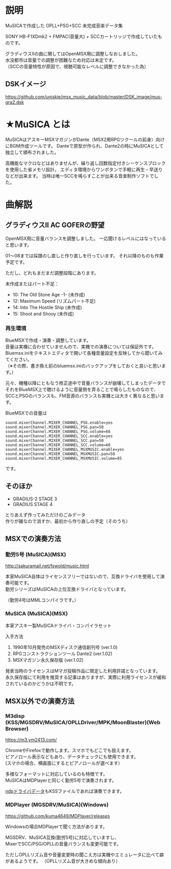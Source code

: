 # 説明

MuSICAで作成した OPLL+PSG+SCC 未完成音楽データ集

SONY HB-F1XDmk2 + FMPAC(音量大) + SCCカートリッジで作成していたものです。

グラディウスⅡの曲に関してはOpenMSX用に調整しなおしました。  
水没都市は音量での調整が困難なため対応は未定です。  
（SCCの音量特性が原因で、視聴可能なレベルに調整できなかった為）

## DSKイメージ

https://github.com/uniskie/msx_music_data/blob/master/DSK_image/mus-gra2.dsk


# ★MuSICA とは

  MuSICAはアスキーMSXマガジンがDante（MSX2用RPGツクールの前身）向けにBGM作成ツールです。
Danteで原型が作られ、Dante2の時にMuSICAとして独立して頒布されました。

  高機能なマクロなどはありませんが、繰り返し回数指定付きシーケンスブロックを使用した省メモリ設計。
エディタ環境からワンボタンで手軽に再生・早送りなどが出来ます。
当時は唯一SCCを鳴らすことが出来る音楽制作ソフトでした。

# 曲解説

## グラディウスⅡ AC GOFERの野望

OpenMSX用に音量バランスを調整しました。
一応聞けるレベルにはなっていると思います。

01～08までは採譜のし直しと作り直しを行っています。
それ以降のものも作業予定です。

ただし、どれもまだまだ調整段階にあります。

未作成またはパート不足：

- 10: The Old Stone Age -1- (未作成)
- 12: Maximum Speed (リズムパート不足)
- 14: Into The Hostile Ship (未作成)
- 15: Shoot and Shooy (未作成)


### 再生環境


BlueMSXで作成・演奏・調整しています。  
音量は実機に合わせていませんので、実機での演奏については保証外です。  
Bluemsx.iniをテキストエディタで開いて各種音量設定を反映してから聞いてみてください。  
（※その際、書き換え前のbluemsx.iniのバックアップをしておくと良いと思います。）  

元々、機種以降にともなう修正途中で音量バランスが崩壊してしまったデータで  
それをBlueMSX上で聴けるように音量側を弄ることで鳴らしたものなので、  
SCCとPSGのバランスも、FM音源のバランスも実機とは大きく異なると思います。  

BlueMSXでの音量は
```
sound.mixerChannel.MIXER_CHANNEL_PSG.enable=yes
sound.mixerChannel.MIXER_CHANNEL_PSG.pan=50
sound.mixerChannel.MIXER_CHANNEL_PSG.volume=66
sound.mixerChannel.MIXER_CHANNEL_SCC.enable=yes
sound.mixerChannel.MIXER_CHANNEL_SCC.pan=50
sound.mixerChannel.MIXER_CHANNEL_SCC.volume=66
sound.mixerChannel.MIXER_CHANNEL_MSXMUSIC.enable=yes
sound.mixerChannel.MIXER_CHANNEL_MSXMUSIC.pan=50
sound.mixerChannel.MIXER_CHANNEL_MSXMUSIC.volume=85
```
です。

## そのほか

- GRADIUS-2 STAGE 3
- GRADIUS STAGE 4

とりあえず作ってみただけのごみデータ  
作りが雑なので消すか、最初から作り直しの予定（そのうち）

## MSXでの演奏方法

### 勤労5号 (MuSICA)(MSX)

http://sakuramail.net/fswold/music.html

本家MuSICA自体はライセンスフリーではないので、互換ドライバを使用して演奏可能です。  
勤労シリーズはMuSICAの上位互換ドライバとなっています。

（勤労4号はMMLコンパイラです。）

### MuSICA (MuSICA)(MSX)

本家アスキー製MuSICAドライバ・コンパイラセット

入手方法
1. 1990年10月発売のMSXディスク通信創刊号 (ver.1.0)
2. RPGコンストラクションツール Dante2 (ver.1.02)
3. MSXマガジン永久保存版 (ver.1.02)

発表当時のライセンスはMマガ投稿作品に限定した利用許諾となっています。  
永久保存版にて利用を推奨する記事はありますが、実際に利用ライセンスが緩和されているのかどうかは不明です。

## MSX以外での演奏方法

### M3disp (KSS/MGSDRV/MuSICA/OPLLDriver/MPK/MoonBlaster)(Web Browser)

https://m3.ym2413.com/

ChromeやFirefoxで動作します。スマホでもどこでも扱えます。  
ピアノロール表示などもあり、データチェックにも使用できます。  
(スマホの場合、横画面にするとピアノロールが選べます）

多様なフォーマットに対応しているのも特徴です。  
MuSICAはMDPlayerと同じく勤労5号で演奏されます。

[ndpドライバデータ](/ndp)もKSSファイルであれば演奏できます。


### MDPlayer (MGSDRV/MuSICA)(Windows)

https://github.com/kuma4649/MDPlayer/releases

Windowsの場合MDPlayerで聞く方法があります。

MGSDRV、MuSICA互換(勤労5号)に対応していますし、  
MixerでSCC/PSG/OPLLの音量バランスも変更可能です。

ただしOPLLリズム音や音量変更時の聞こえ方は実機やエミュレータに比べて癖があるようです。
（OPLLリズム音が大きめな傾向あり）

